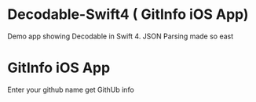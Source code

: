 # Decodable-Swift4 ( GitInfo iOS App) 

Demo app showing Decodable in Swift 4. JSON Parsing made so east 

# GitInfo iOS App 

Enter your github name get GithUb info 


